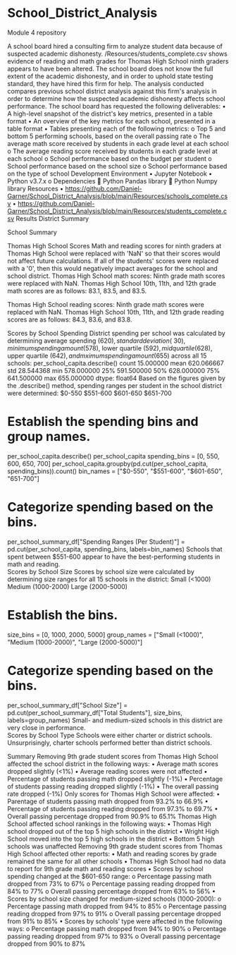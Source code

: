 # School_District_Analysis
Module 4 repository

A school board hired a consulting firm to analyze student data because of suspected academic dishonesty. /Resources/students_complete.csv shows evidence of reading and math grades for Thomas High School ninth graders appears to have been altered. The school board does not know the full extent of the academic dishonesty, and in order to uphold state testing standard, they have hired this firm for help.
The analysis conducted compares previous school district analysis against this firm's analysis in order to determine how the suspected academic dishonesty affects school performance.
The school board has requested the following deliverables:
•	A high-level snapshot of the district's key metrics, presented in a table format
•	An overview of the key metrics for each school, presented in a table format
•	Tables presenting each of the following metrics:
o	Top 5 and bottom 5 performing schools, based on the overall passing rate
o	The average math score received by students in each grade level at each school
o	The average reading score received by students in each grade level at each school
o	School performance based on the budget per student
o	School performance based on the school size
o	School performance based on the type of school
Development Environment
•	Jupyter Notebook
•	Python v3.7.x
o	Dependencies
	Python Pandas library
	Python Numpy library
Resources
•	https://github.com/Daniel-Garner/School_District_Analysis/blob/main/Resources/schools_complete.csv
•	https://github.com/Daniel-Garner/School_District_Analysis/blob/main/Resources/students_complete.csv
Results
District Summary
 
School Summary
 
Thomas High School Scores
Math and reading scores for ninth graders at Thomas High School were replaced with 'NaN' so that their scores would not affect future calculations. If all of the students' scores were replaced with a '0', then this would negatively impact averages for the school and school district.
Thomas High School math scores:
Ninth grade math scores were replaced with NaN. Thomas High School 10th, 11th, and 12th grade math scores are as follows: 83.1, 83.5, and 83.5.
 
Thomas High School reading scores:
Ninth grade math scores were replaced with NaN. Thomas High School 10th, 11th, and 12th grade reading scores are as follows: 84.3, 83.6, and 83.8.
 
Scores by School Spending
District spending per school was calculated by determining average spending ($620), standard deviation (~30), minimum spending amount ($578), lower quartile ($592), mid quartile ($628), upper quartile ($642), and mximum spending amount ($655) across all 15 schools:
per_school_capita.describe()
count     15.000000
mean     620.066667
std       28.544368
min      578.000000
25%      591.500000
50%      628.000000
75%      641.500000
max      655.000000
dtype: float64
Based on the figures given by the .describe() method, spending ranges per student in the school district were determined: $0-550 $551-600 $601-650 $651-700
# Establish the spending bins and group names.
per_school_capita.describe()
per_school_capita
spending_bins = [0, 550, 600, 650, 700]
per_school_capita.groupby(pd.cut(per_school_capita, spending_bins)).count()
bin_names = ["$0-550", "$551-600", "$601-650", "651-700"]

# Categorize spending based on the bins.
per_school_summary_df["Spending Ranges (Per Student)"] = pd.cut(per_school_capita, spending_bins, labels=bin_names)
Schools that spent between $551-600 appear to have the best-performing students in math and reading.  
Scores by School Size
Scores by school size were calculated by determining size ranges for all 15 schools in the district: Small (<1000) Medium (1000-2000) Large (2000-5000)
# Establish the bins.
size_bins = [0, 1000, 2000, 5000]
group_names = ["Small (<1000)", "Medium (1000-2000)", "Large (2000-5000)"]

# Categorize spending based on the bins.
per_school_summary_df["School Size"] = pd.cut(per_school_summary_df["Total Students"], size_bins, labels=group_names)
Small- and medium-sized schools in this district are very close in performance.  
Scores by School Type
Schools were either charter or district schools. Unsurprisingly, charter schools performed better than district schools.
 
Summary
Removing 9th grade student scores from Thomas High School affected the school district in the following ways:
•	Average math scores dropped slightly (<1%)
•	Average reading scores were not affected
•	Percentage of students passing math dropped slightly (-1%)
•	Percentage of students passing reading dropped slightly (-1%)
•	The overall passing rate dropped (-1%)
Only scores for Thomas High School were affected:
•	Parentage of students passing math dropped from 93.2% to 66.9%
•	Percentage of students passing reading dropped from 97.3% to 69.7%
•	Overall passing percentage dropped from 90.9% to 65.1%
Thomas High School affected school rankings in the following ways:
•	Thomas High school dropped out of the top 5 high schools in the district
•	Wright High School moved into the top 5 high schools in the district
•	Bottom 5 high schools was unaffected
Removing 9th grade student scores from Thomas High School affected other reports:
•	Math and reading scores by grade remained the same for all other schools
•	Thomas High School had no data to report for 9th grade math and reading scores
•	Scores by school spending changed at the $601-650 range:
o	Percentage passing math dropped from 73% to 67%
o	Percentage passing reading dropped from 84% to 77%
o	Overall passing percentage dropped from 63% to 56%
•	Scores by school size changed for medium-sized schools (1000-2000):
o	Percentage passing math dropped from 94% to 85%
o	Percentage passing reading dropped from 97% to 91%
o	Overall passing percentage dropped from 91% to 85%
•	Scores by schools’ type were affected in the following ways:
o	Percentage passing math dropped from 94% to 90%
o	Percentage passing reading dropped from 97% to 93%
o	Overall passing percentage dropped from 90% to 87%

